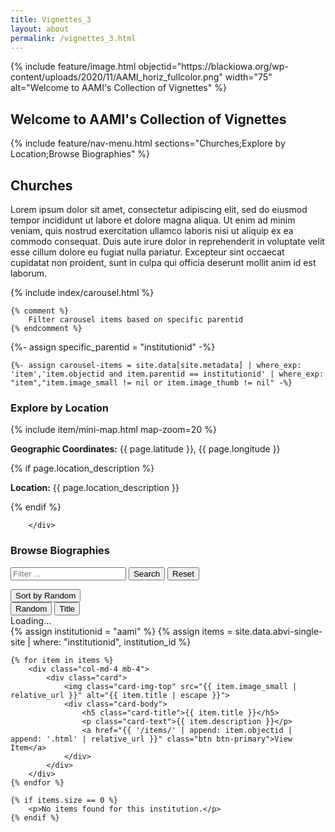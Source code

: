 ```yaml
---
title: Vignettes_3
layout: about
permalink: /vignettes_3.html
---
```

<div class="container text-center">
  {% include feature/image.html objectid="https://blackiowa.org/wp-content/uploads/2020/11/AAMI_horiz_fullcolor.png" width="75" alt="Welcome to AAMI's Collection of Vignettes" %}

  <h2>Welcome to AAMI's Collection of Vignettes</h2>

{% include feature/nav-menu.html sections="Churches;Explore by Location;Browse Biographies" %}

<h2> Churches </h2>

Lorem ipsum dolor sit amet, consectetur adipiscing elit, sed do eiusmod tempor incididunt ut labore et dolore magna aliqua. Ut enim ad minim veniam, quis nostrud exercitation ullamco laboris nisi ut aliquip ex ea commodo consequat. Duis aute irure dolor in reprehenderit in voluptate velit esse cillum dolore eu fugiat nulla pariatur. Excepteur sint occaecat cupidatat non proident, sunt in culpa qui officia deserunt mollit anim id est laborum.

<div class="col-md-12"> <!-- Changed to col-md-12 for full width -->
     {% include index/carousel.html %}
    
    {% comment %}
        Filter carousel items based on specific parentid
    {% endcomment %}

{%- assign specific_parentid = "institutionid" -%}  <!-- Replace with the actual parentid you want to filter by -->

    {%- assign carousel-items = site.data[site.metadata] | where_exp: 'item','item.objectid and item.parentid == institutionid' | where_exp: "item","item.image_small != nil or item.image_thumb != nil" -%}

    



<h3> Explore by Location </h3>

  <div class="col-md-12 p-3">
            {% include item/mini-map.html map-zoom=20 %}
            <p><strong>Geographic Coordinates:</strong> {{ page.latitude }}, {{ page.longitude }}</p>
            {% if page.location_description %}
            <p><strong>Location:</strong> {{ page.location_description }}</p>
            {% endif %}

            
        </div>

<h3> Browse Biographies </h3>

<div class="row mb-3 justify-content-center">
    <div class="col-md-8 text-center">
        <form role="search" id="lunrSearch" onsubmit="submitFilter(); return false;">
            <div class="input-group input-group-lg">
                <input type="text" class="form-control" id="filterTextBox" placeholder="Filter ... " aria-label="Search"> 
                <button class="btn btn-success" type="submit" title="Filter items" id="filterButton">Search</button>
                <button class="btn btn-outline-secondary filter" onclick="resetFilter(); return false;" data-filter="">Reset</button>
            </div>
        </form>
        <div class="h2" id="numberOf"></div>
    </div>
    <div class="col-md-2">
        <div class="dropdown">
            <button class="btn btn-secondary mt-1 dropdown-toggle" type="button" id="browseSortButton" data-bs-toggle="dropdown" aria-haspopup="true" aria-expanded="false">
                Sort by <span id="sortFilter">Random</span>
            </button>
            <div class="dropdown-menu browse-sort-menu" aria-labelledby="browseSortButton">
                <button class="dropdown-item browse-sort-item active" data-filter="random">Random</button>
                <button class="dropdown-item browse-sort-item" data-filter="title">Title</button>
                <!-- Add additional sorting options if needed -->
            </div>
        </div>
    </div>
</div>

<div id="loadingIcon" class="text-center">
    <div class="spinner-border text-dark" role="status"><span class="visually-hidden">Loading...</span></div>
</div>

<div class="row" id="browseItems">
    {% assign institutionid = "aami" %}  <!-- Set the institution ID to filter by "aami" -->
    {% assign items = site.data.abvi-single-site | where: "institutionid", institution_id %}  <!-- Filter items by institution ID -->

    {% for item in items %}
        <div class="col-md-4 mb-4">
            <div class="card">
                <img class="card-img-top" src="{{ item.image_small | relative_url }}" alt="{{ item.title | escape }}">
                <div class="card-body">
                    <h5 class="card-title">{{ item.title }}</h5>
                    <p class="card-text">{{ item.description }}</p>
                    <a href="{{ '/items/' | append: item.objectid | append: '.html' | relative_url }}" class="btn btn-primary">View Item</a>
                </div>
            </div>
        </div>
    {% endfor %}
    
    {% if items.size == 0 %}
        <p>No items found for this institution.</p>
    {% endif %}
</div>
